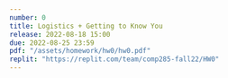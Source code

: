 ```yaml
---
number: 0
title: Logistics + Getting to Know You
release: 2022-08-18 15:00
due: 2022-08-25 23:59
pdf: "/assets/homework/hw0/hw0.pdf"
replit: "https://replit.com/team/comp285-fall22/HW0"
---
```

